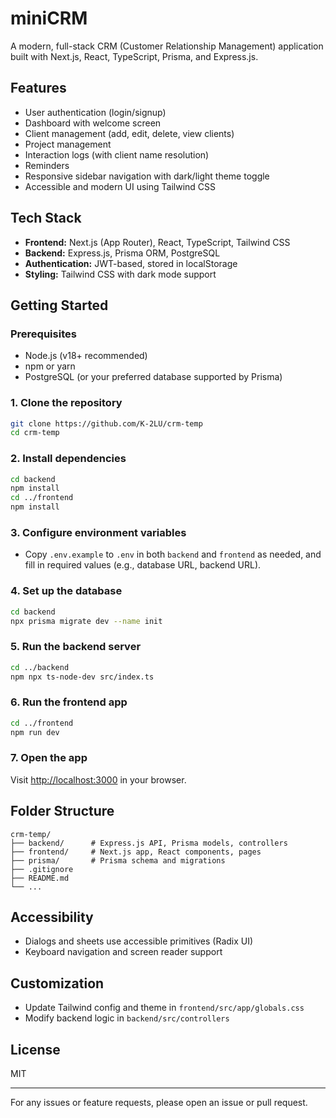 # miniCRM

A modern, full-stack CRM (Customer Relationship Management) application built with Next.js, React, TypeScript, Prisma, and Express.js.

## Features
- User authentication (login/signup)
- Dashboard with welcome screen
- Client management (add, edit, delete, view clients)
- Project management
- Interaction logs (with client name resolution)
- Reminders
- Responsive sidebar navigation with dark/light theme toggle
- Accessible and modern UI using Tailwind CSS

## Tech Stack
- **Frontend:** Next.js (App Router), React, TypeScript, Tailwind CSS
- **Backend:** Express.js, Prisma ORM, PostgreSQL
- **Authentication:** JWT-based, stored in localStorage
- **Styling:** Tailwind CSS with dark mode support

## Getting Started

### Prerequisites
- Node.js (v18+ recommended)
- npm or yarn
- PostgreSQL (or your preferred database supported by Prisma)

### 1. Clone the repository
```bash
git clone https://github.com/K-2LU/crm-temp
cd crm-temp
```

### 2. Install dependencies
```bash
cd backend
npm install
cd ../frontend
npm install
```

### 3. Configure environment variables
- Copy `.env.example` to `.env` in both `backend` and `frontend` as needed, and fill in required values (e.g., database URL, backend URL).

### 4. Set up the database
```bash
cd backend
npx prisma migrate dev --name init
```

### 5. Run the backend server
```bash
cd ../backend
npm npx ts-node-dev src/index.ts
```

### 6. Run the frontend app
```bash
cd ../frontend
npm run dev
```

### 7. Open the app
Visit [http://localhost:3000](http://localhost:3000) in your browser.

## Folder Structure
```
crm-temp/
├── backend/      # Express.js API, Prisma models, controllers
├── frontend/     # Next.js app, React components, pages
├── prisma/       # Prisma schema and migrations
├── .gitignore
├── README.md
└── ...
```

## Accessibility
- Dialogs and sheets use accessible primitives (Radix UI)
- Keyboard navigation and screen reader support

## Customization
- Update Tailwind config and theme in `frontend/src/app/globals.css`
- Modify backend logic in `backend/src/controllers`

## License
MIT

---

For any issues or feature requests, please open an issue or pull request.
